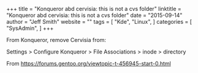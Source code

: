 +++ 
title = "Konqueror abd cervisia: this is not a cvs folder" 
linktitle = "Konqueror abd cervisia: this is not a cvs folder" 
date = "2015-09-14" 
author = "Jeff Smith"
website = "" 
tags = [ "Kde", "Linux",  ] 
categories = [ "SysAdmin",  ] 
+++ 

From Konqueror, remove Cervisia from:

Settings > Configure Konqueror > File Associations > inode > directory

From https://forums.gentoo.org/viewtopic-t-456945-start-0.html
 
